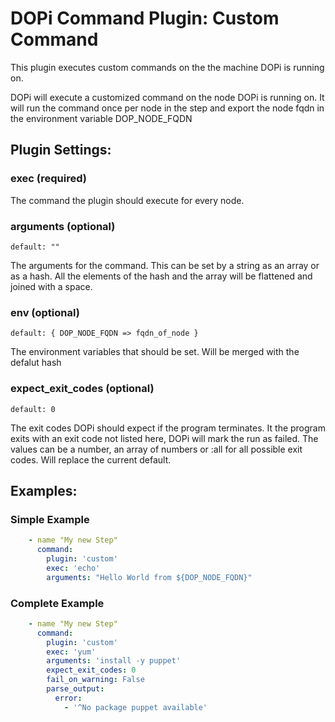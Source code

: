 # DOPi Command Plugin: Custom Command

This plugin executes custom commands on the the machine DOPi is running on.

DOPi will execute a customized command on the node DOPi is running on.
It will run the command once per node in the step and export the node
fqdn in the environment variable DOP_NODE_FQDN

## Plugin Settings:

### exec (required)

The command the plugin should execute for every node.

### arguments (optional)

`default: ""`

The arguments for the command. This can be set by a string as an array or
as a hash. All the elements of the hash and the array will be flattened
and joined with a space.

### env (optional)

`default: { DOP_NODE_FQDN => fqdn_of_node }`

The environment variables that should be set. Will be merged with the defalut hash

### expect_exit_codes (optional)

`default: 0`

The exit codes DOPi should expect if the program terminates. It the program
exits with an exit code not listed here, DOPi will mark the run as failed.
The values can be a number, an array of numbers or :all for all possible exit
codes. Will replace the current default.

## Examples:

### Simple Example

```YAML
    - name "My new Step"
      command:
        plugin: 'custom'
        exec: 'echo'
        arguments: "Hello World from ${DOP_NODE_FQDN}"
```

### Complete Example

```YAML
    - name "My new Step"
      command:
        plugin: 'custom'
        exec: 'yum'
        arguments: 'install -y puppet'
        expect_exit_codes: 0
        fail_on_warning: False
        parse_output:
          error:
            - '^No package puppet available'
```

